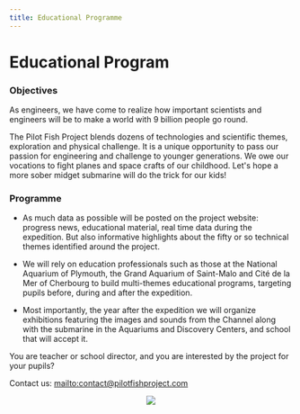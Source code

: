 ```yaml
---
title: Educational Programme
---
```


</div>
</div>
<div class="hero" style="background-image:url('/images/header5.jpg')">
  <div class="title">
    <h1>Educational Program</h1>
  </div>
</div>

<div class="container">

<div></div>

### Objectives

As engineers, we have come to realize how important 
scientists and engineers will be to make a world with 9 billion people go round. 

The Pilot Fish Project blends dozens of technologies and scientific themes, 
exploration and physical challenge.
It is a unique opportunity to pass our passion for engineering and challenge to younger generations. 
We owe our vocations to fight planes and space crafts of our childhood. 
Let's hope a more sober midget submarine will do the trick for our kids!

### Programme

- As much data as possible will be posted on the project website: 
progress news, educational material, real time data during the expedition. 
But also informative highlights about the fifty or so technical themes identified around the project.

- We will rely on education professionals such as those at the National Aquarium of Plymouth,
the Grand Aquarium of Saint-Malo and Cité de la Mer of Cherbourg to build multi-themes educational programs, 
targeting pupils before, during and after the expedition.

- Most importantly, the year after the expedition we will organize exhibitions 
featuring the images and sounds from the Channel along with the submarine
in the Aquariums and Discovery Centers, and school that will accept it.  

You are teacher or school director, and you are interested by the project for your pupils?

Contact us: <mailto:contact@pilotfishproject.com>

<div style="text-align: center;">

![](../images/kidsub.gif)

</div>
